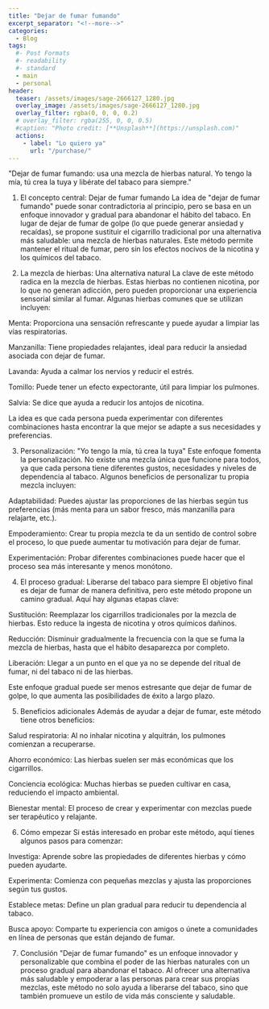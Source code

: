```yaml
---
title: "Dejar de fumar fumando"
excerpt_separator: "<!--more-->"
categories:
  - Blog
tags:
  #- Post Formats
  #- readability
  #- standard
  - main
  - personal
header:
  teaser: /assets/images/sage-2666127_1280.jpg
  overlay_image: /assets/images/sage-2666127_1280.jpg
  overlay_filter: rgba(0, 0, 0, 0.2)
  # overlay_filter: rgba(255, 0, 0, 0.5)
  #caption: "Photo credit: [**Unsplash**](https://unsplash.com)"
  actions:
    - label: "Lo quiero ya"
      url: "/purchase/"
---
```




"Dejar de fumar fumando: usa una mezcla de hierbas natural. Yo tengo la mía, tú crea la tuya y libérate del tabaco para siempre."

<!--more-->

1. El concepto central: Dejar de fumar fumando
La idea de "dejar de fumar fumando" puede sonar contradictoria al principio, pero se basa en un enfoque innovador y gradual para abandonar el hábito del tabaco. En lugar de dejar de fumar de golpe (lo que puede generar ansiedad y recaídas), se propone sustituir el cigarrillo tradicional por una alternativa más saludable: una mezcla de hierbas naturales. Este método permite mantener el ritual de fumar, pero sin los efectos nocivos de la nicotina y los químicos del tabaco.

2. La mezcla de hierbas: Una alternativa natural
La clave de este método radica en la mezcla de hierbas. Estas hierbas no contienen nicotina, por lo que no generan adicción, pero pueden proporcionar una experiencia sensorial similar al fumar. Algunas hierbas comunes que se utilizan incluyen:

Menta: Proporciona una sensación refrescante y puede ayudar a limpiar las vías respiratorias.

Manzanilla: Tiene propiedades relajantes, ideal para reducir la ansiedad asociada con dejar de fumar.

Lavanda: Ayuda a calmar los nervios y reducir el estrés.

Tomillo: Puede tener un efecto expectorante, útil para limpiar los pulmones.

Salvia: Se dice que ayuda a reducir los antojos de nicotina.

La idea es que cada persona pueda experimentar con diferentes combinaciones hasta encontrar la que mejor se adapte a sus necesidades y preferencias.

3. Personalización: "Yo tengo la mía, tú crea la tuya"
Este enfoque fomenta la personalización. No existe una mezcla única que funcione para todos, ya que cada persona tiene diferentes gustos, necesidades y niveles de dependencia al tabaco. Algunos beneficios de personalizar tu propia mezcla incluyen:

Adaptabilidad: Puedes ajustar las proporciones de las hierbas según tus preferencias (más menta para un sabor fresco, más manzanilla para relajarte, etc.).

Empoderamiento: Crear tu propia mezcla te da un sentido de control sobre el proceso, lo que puede aumentar tu motivación para dejar de fumar.

Experimentación: Probar diferentes combinaciones puede hacer que el proceso sea más interesante y menos monótono.

4. El proceso gradual: Liberarse del tabaco para siempre
El objetivo final es dejar de fumar de manera definitiva, pero este método propone un camino gradual. Aquí hay algunas etapas clave:

Sustitución: Reemplazar los cigarrillos tradicionales por la mezcla de hierbas. Esto reduce la ingesta de nicotina y otros químicos dañinos.

Reducción: Disminuir gradualmente la frecuencia con la que se fuma la mezcla de hierbas, hasta que el hábito desaparezca por completo.

Liberación: Llegar a un punto en el que ya no se depende del ritual de fumar, ni del tabaco ni de las hierbas.

Este enfoque gradual puede ser menos estresante que dejar de fumar de golpe, lo que aumenta las posibilidades de éxito a largo plazo.

5. Beneficios adicionales
Además de ayudar a dejar de fumar, este método tiene otros beneficios:

Salud respiratoria: Al no inhalar nicotina y alquitrán, los pulmones comienzan a recuperarse.

Ahorro económico: Las hierbas suelen ser más económicas que los cigarrillos.

Conciencia ecológica: Muchas hierbas se pueden cultivar en casa, reduciendo el impacto ambiental.

Bienestar mental: El proceso de crear y experimentar con mezclas puede ser terapéutico y relajante.

6. Cómo empezar
Si estás interesado en probar este método, aquí tienes algunos pasos para comenzar:

Investiga: Aprende sobre las propiedades de diferentes hierbas y cómo pueden ayudarte.

Experimenta: Comienza con pequeñas mezclas y ajusta las proporciones según tus gustos.

Establece metas: Define un plan gradual para reducir tu dependencia al tabaco.

Busca apoyo: Comparte tu experiencia con amigos o únete a comunidades en línea de personas que están dejando de fumar.

7. Conclusión
"Dejar de fumar fumando" es un enfoque innovador y personalizable que combina el poder de las hierbas naturales con un proceso gradual para abandonar el tabaco. Al ofrecer una alternativa más saludable y empoderar a las personas para crear sus propias mezclas, este método no solo ayuda a liberarse del tabaco, sino que también promueve un estilo de vida más consciente y saludable.
